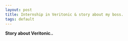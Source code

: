 ```yaml
---
layout: post
title: Internship in Veritonic & story about my boss. 
tags: default
---
```


**Story about Veritonic..**
